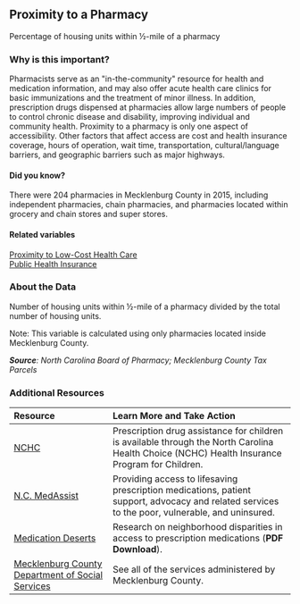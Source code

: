 ## Proximity to a Pharmacy
Percentage of housing units within &#189;-mile of a pharmacy

### Why is this important?
Pharmacists serve as an "in-the-community" resource for health and medication information, and may also offer acute health care clinics for basic immunizations and the treatment of minor illness. In addition, prescription drugs dispensed at pharmacies allow large numbers of people to control chronic disease and disability, improving individual and community health. Proximity to a pharmacy is only one aspect of accessibility. Other factors that affect access are cost and health insurance coverage, hours of operation, wait time, transportation, cultural/language barriers, and geographic barriers such as major highways. 

#### Did you know?
There were 204 pharmacies in Mecklenburg County in 2015, including independent pharmacies, chain pharmacies, and pharmacies located within grocery and chain stores and super stores.

#### Related variables
<a href="javascript:void(0)" onclick="changeMetric('m28')">Proximity to Low-Cost Health Care</a>  
<a href="javascript:void(0)" onclick="changeMetric('m81')">Public Health Insurance</a>  

### About the Data
Number of housing units within &#189;-mile of a pharmacy divided by the total number of housing units. 

Note: This variable is calculated using only pharmacies located inside Mecklenburg County.

_**Source**: North Carolina Board of Pharmacy; Mecklenburg County Tax Parcels_

### Additional Resources
|Resource | Learn More and Take Action | 
|:--- | :--- |
|[NCHC](http://www.ncdhhs.gov/dma/healthchoice)| Prescription drug assistance for children is available through the North Carolina Health Choice (NCHC) Health Insurance Program for Children.
|[N.C. MedAssist](http://www.medassist.org/)|Providing access to lifesaving prescription medications, patient support, advocacy and related services to the poor, vulnerable, and uninsured.
|[Medication Deserts](http://www.ij-healthgeographics.com/content/pdf/1476-072X-11-48.pdf)| Research on neighborhood disparities in access to prescription medications (**PDF Download**).
|[Mecklenburg County Department of Social Services](http://charmeck.org/mecklenburg/county/dss/Pages/Default.aspx)| See all of the services administered by Mecklenburg County.